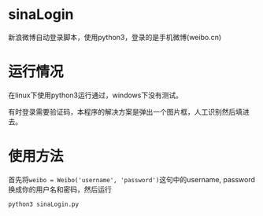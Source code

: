 # sinaLogin

新浪微博自动登录脚本，使用python3，登录的是手机微博(weibo.cn)

# 运行情况

在linux下使用python3运行通过，windows下没有测试。

有时登录需要验证码，本程序的解决方案是弹出一个图片框，人工识别然后填进去。

# 使用方法

首先将`weibo = Weibo('username', 'password')`这句中的username, password换成你的用户名和密码，然后运行

```python
python3 sinaLogin.py
```
